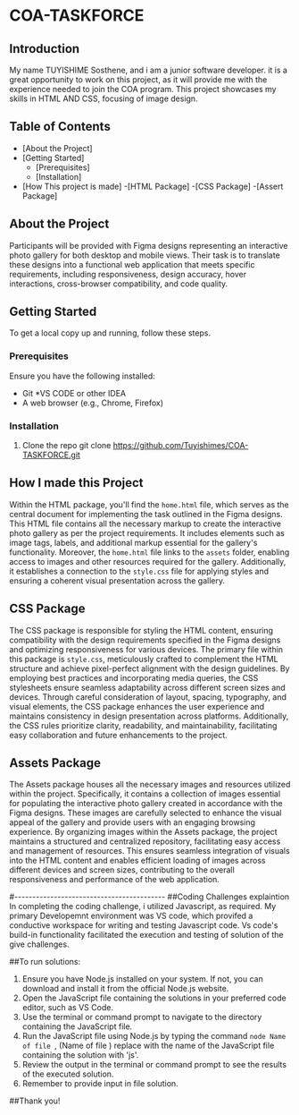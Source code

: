 # COA-TASKFORCE

## Introduction
My name TUYISHIME Sosthene, and i am a junior software developer. it is a great opportunity to work on this project, as it will provide me with the experience needed to join the COA program. This project showcases my skills in HTML AND CSS, focusing of image design.

## Table of Contents
- [About the Project]
- [Getting Started]
  - [Prerequisites]
  - [Installation]
- [How This project is made]
   -[HTML Package]
   -[CSS Package]
   -[Assert Package]

## About the Project
Participants will be provided with Figma designs representing an interactive photo gallery for both desktop and mobile views. Their task is to translate these designs into a functional web application that meets specific requirements, including responsiveness, design accuracy, hover interactions, cross-browser compatibility, and code quality.

## Getting Started

To get a local copy up and running, follow these steps.

### Prerequisites

Ensure you have the following installed:
* Git
*VS CODE or other IDEA 
* A web browser (e.g., Chrome, Firefox)

### Installation

1. Clone the repo
   git clone https://github.com/Tuyishimes/COA-TASKFORCE.git
## How I made this Project
Within the HTML package, you'll find the `home.html` file, which serves as the central document for implementing the task outlined in the Figma designs. This HTML file contains all the necessary markup to create the interactive photo gallery as per the project requirements. It includes elements such as image tags, labels, and additional markup essential for the gallery's functionality. Moreover, the `home.html` file links to the `assets` folder, enabling access to images and other resources required for the gallery. Additionally, it establishes a connection to the `style.css` file for applying styles and ensuring a coherent visual presentation across the gallery.


## CSS Package

The CSS package is responsible for styling the HTML content, ensuring compatibility with the design requirements specified in the Figma designs and optimizing responsiveness for various devices. The primary file within this package is `style.css`, meticulously crafted to complement the HTML structure and achieve pixel-perfect alignment with the design guidelines. By employing best practices and incorporating media queries, the CSS stylesheets ensure seamless adaptability across different screen sizes and devices. Through careful consideration of layout, spacing, typography, and visual elements, the CSS package enhances the user experience and maintains consistency in design presentation across platforms. Additionally, the CSS rules prioritize clarity, readability, and maintainability, facilitating easy collaboration and future enhancements to the project.
## Assets Package

The Assets package houses all the necessary images and resources utilized within the project. Specifically, it contains a collection of images essential for populating the interactive photo gallery created in accordance with the Figma designs. These images are carefully selected to enhance the visual appeal of the gallery and provide users with an engaging browsing experience. By organizing images within the Assets package, the project maintains a structured and centralized repository, facilitating easy access and management of resources. This ensures seamless integration of visuals into the HTML content and enables efficient loading of images across different devices and screen sizes, contributing to the overall responsiveness and performance of the web application.

#------------------------------------------
##Coding Challenges explaintion
In completing the coding challenge, i utilized Javascript, as required. My primary Developemnt environment was VS code, which provifed a conductive workspace for writing and testing Javascript code. Vs code's build-in functionality facilitated the execution and testing of solution of the give challenges. 


##To run solutions:
1. Ensure you have Node.js installed on your system. If not, you can download and install it from the official Node.js website.
2. Open the JavaScript file containing the solutions in your preferred code editor, such as VS Code.
3. Use the terminal or command prompt to navigate to the directory containing the JavaScript file.
4. Run the JavaScript file using Node.js by typing the command `node Name of file `, (Name of file ) replace with the name of the JavaScript file containing the solution with 'js'.
5. Review the output in the terminal or command prompt to see the results of the executed solution.
6. Remember to provide input in file solution. 


##Thank you! 
